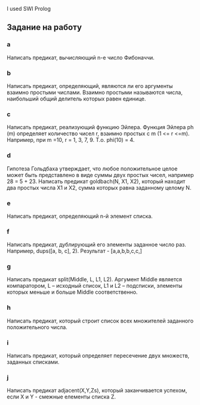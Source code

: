 I used SWI Prolog

## Задание на работу

### a
Написать предикат, вычисляющий n-е число Фибоначчи.
### b
Написать предикат, определяющий, являются ли его аргументы взаимно
простыми числами. Взаимно простыми называются числа, наибольший
общий делитель которых равен единице.
### c
Написать предикат, реализующий функцию Эйлера. Функция Эйлера ph (m)
определяет количество чисел r, взаимно простых с m (1 <= r <=m).
Например, при m =10, r = 1, 3, 7, 9. Т.о. phi(10) = 4.
### d
Гипотеза Гольдбаха утверждает, что любое положительное целое может
быть представлено в виде суммы двух простых чисел, например 28 = 5 + 23.
Написать предикат goldbach(N, X1, X2), который находит два простых числа
X1 и X2, сумма которых равна заданному целому N.
### e
Написать предикат, определяющий n-й элемент списка.
### f
Написать предикат, дублирующий его элементы заданное число раз.
Например, dups([a, b, c], 2). Результат - [a,a,b,b,c,c,]
### g
Написать предикат split(Middle, L, L1, L2). Аргумент Middle
является компаратором, L – исходный список, L1 и L2 – подсписки,
элементы которых меньше и больше Middle соответственно.
### h
Написать предикат, который строит список всех множителей заданного
положительного числа.
### i
Написать предикат, который определяет пересечение двух множеств,
заданных списками.
### j
Написать предикат adjacent(X,Y,Zs), который заканчивается
успехом, если X и Y - смежные елементы списка Z.
